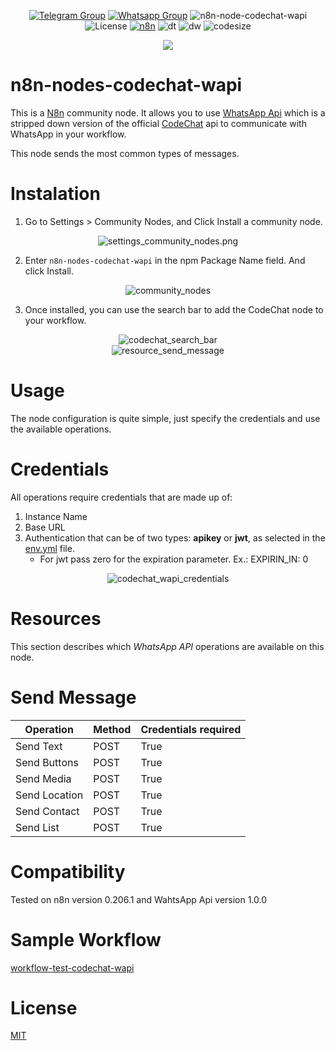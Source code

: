 <div align="center">

[![Telegram Group](https://img.shields.io/badge/Group-Telegram-%2333C1FF)](https://t.me/codechatBR)
[![Whatsapp Group](https://img.shields.io/badge/Group-message-%2322BC18)](https://chat.whatsapp.com/HyO8X8K0bAo0bfaeW8bhY5)
![n8n-node-codechat-wapi](https://img.shields.io/npm/v/n8n-nodes-codechat-wapi?label=n8n-nodes-codechat-wapi&logo=codechat)
![License](https://img.shields.io/npm/l/n8n-nodes-codechat-wapi)
[![n8n](https://img.shields.io/badge/n8n-community-F94B72)](https://community.n8n.io/)
![dt](https://img.shields.io/npm/dt/n8n-nodes-codechat-wapi)
![dw](https://img.shields.io/npm/dw/n8n-nodes-codechat-wapi)
![codesize](https://img.shields.io/github/languages/code-size/jrcleber/n8n-codechat-wapi)

</div>

<div align="center"><img src="./assets/cover.png"></div>

# n8n-nodes-codechat-wapi

This is a [N8n](https://community.n8n.io) community node. It allows you to use [WhatsApp Api](https://github.com/code-chat-br/whatsapp-api) which is a stripped down version of the official [CodeChat](https://github.com/code-chat-br) api to communicate with WhatsApp in your workflow.

This node sends the most common types of messages.

# Instalation

1. Go to Settings > Community Nodes, and Click Install a community node.

<div align="center">
	<img src="./assets/settings_community_nodes.png", alt="settings_community_nodes.png">
</div>

2. Enter ```n8n-nodes-codechat-wapi``` in the npm Package Name field. And click Install.

<div align="center">
	<img src="./assets/community_nodes.png", alt="community_nodes">
</div>

3. Once installed, you can use the search bar to add the CodeChat node to your workflow.

<div align="center">
	<img src="./assets/codechat_search_bar.png", alt="codechat_search_bar">
</div>

<div align="center">
	<img src="./assets/resource_send_message.png", alt="resource_send_message">
</div>

# Usage

The node configuration is quite simple, just specify the credentials and use the available operations.

# Credentials

All operations require credentials that are made up of:

1. Instance Name
2. Base URL
3. Authentication that can be of two types: **apikey** or **jwt**, as selected in the [env.yml](https://github.com/code-chat-br/whatsapp-api/blob/main/src/dev-env.yml) file.
	- For jwt pass zero for the expiration parameter. Ex.: EXPIRIN_IN: 0

<div align="center">
	<img src="./assets/codechat_wapi_credentials.png", alt="codechat_wapi_credentials">
</div>

# Resources

This section describes which *WhatsApp API* operations are available on this node.

# Send Message

| Operation           | Method | Credentials required |
| --------------------|--------|----------------------|
| Send Text           | POST   | True                 |
| Send Buttons        | POST   | True                 |
| Send Media          | POST   | True                 |
| Send Location       | POST   | True                 |
| Send Contact        | POST   | True                 |
| Send List           | POST   | True                 |

# Compatibility

Tested on n8n version 0.206.1 and WahtsApp Api version 1.0.0

# Sample Workflow

[workflow-test-codechat-wapi](./workflow-test-codechat-wapi.json)

# License
[MIT](./LICENSE.md)
